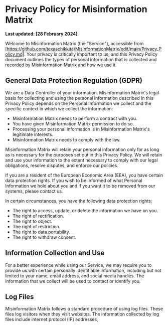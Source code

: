 
# Privacy Policy for Misinformation Matrix

**Last updated: [28 February 2024]**

Welcome to Misinformation Matrix (the "Service"), accessible from [https://github.com/texaschikkita/MisinformationMatrix/edit/main/Privacy_Policy.md]. Your privacy is critically important to us, and this Privacy Policy document outlines the types of personal information that is collected and recorded by Misinformation Matrix and how we use it.

## General Data Protection Regulation (GDPR)

We are a Data Controller of your information. Misinformation Matrix's legal basis for collecting and using the personal information described in this Privacy Policy depends on the Personal Information we collect and the specific context in which we collect the information:

- Misinformation Matrix needs to perform a contract with you.
- You have given Misinformation Matrix permission to do so.
- Processing your personal information is in Misinformation Matrix's legitimate interests.
- Misinformation Matrix needs to comply with the law.

Misinformation Matrix will retain your personal information only for as long as is necessary for the purposes set out in this Privacy Policy. We will retain and use your information to the extent necessary to comply with our legal obligations, resolve disputes, and enforce our policies.

If you are a resident of the European Economic Area (EEA), you have certain data protection rights. If you wish to be informed of what Personal Information we hold about you and if you want it to be removed from our systems, please contact us.

In certain circumstances, you have the following data protection rights:

- The right to access, update, or delete the information we have on you.
- The right of rectification.
- The right to object.
- The right of restriction.
- The right to data portability.
- The right to withdraw consent.

## Information Collection and Use

For a better experience while using our Service, we may require you to provide us with certain personally identifiable information, including but not limited to your name, email address, and social media handles. The information that we collect will be used to contact or identify you.

## Log Files

Misinformation Matrix follows a standard procedure of using log files. These files log visitors when they visit websites. The information collected by log files include internet protocol (IP) addresses,
